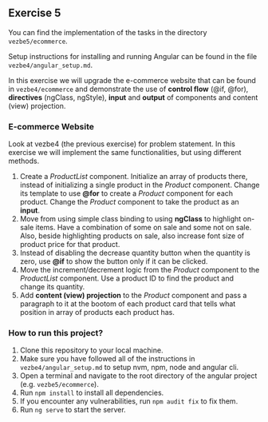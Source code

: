 ## Exercise 5

You can find the implementation of the tasks in the directory `vezbe5/ecommerce`.

Setup instructions for installing and running Angular can be found in the file `vezbe4/angular_setup.md`.

In this exercise we will upgrade the e-commerce website that can be found in `vezbe4/ecommerce` and demonstrate the use of **control flow** (@if, @for), **directives** (ngClass, ngStyle), **input** and **output** of components and content (view) projection.

### E-commerce Website

Look at vezbe4 (the previous exercise) for problem statement. In this exercise we will implement the same functionalities, but using different methods.

1. Create a *ProductList* component. Initialize an array of products there, instead of initializing a single product in the *Product* component. Change its template to use **@for** to create a *Product* component for each product. Change the *Product* component to take the product as an **input**.
2. Move from using simple class binding to using **ngClass** to highlight on-sale items. Have a combination of some on sale and some not on sale. Also, beside highlighting products on sale, also increase font size of product price for that product.
3. Instead of disabling the decrease quantity button when the quantity is zero, use **@if** to show the button only if it can be clicked.
4. Move the increment/decrement logic from the *Product* component to the *ProductList* component. Use a product ID to find the product and change its quantity.
5. Add **content (view) projection** to the *Product* component and pass a paragraph to it at the bootom of each product card that tells what position in array of products each product has.


### How to run this project?

1. Clone this repository to your local machine.
2. Make sure you have followed all of the instructions in `vezbe4/angular_setup.md` to setup nvm, npm, node and angular cli.
3. Open a terminal and navigate to the root directory of the angular project (e.g. `vezbe5/ecommerce`).
4. Run `npm install` to install all dependencies.
5. If you encounter any vulnerabilities, run `npm audit fix` to fix them.
6. Run `ng serve` to start the server.
